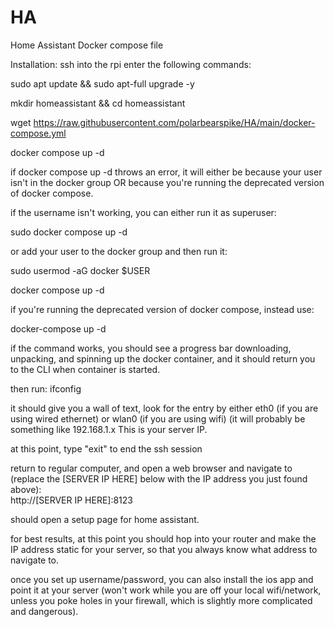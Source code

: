 # HA
Home Assistant Docker compose file


Installation:
ssh into the rpi 
enter the following commands:


sudo apt update && sudo apt-full upgrade -y

mkdir homeassistant && cd homeassistant

wget https://raw.githubusercontent.com/polarbearspike/HA/main/docker-compose.yml

docker compose up -d


if docker compose up -d throws an error, it will either be because your user isn't in the docker group OR because you're running the deprecated version of docker compose.  

if the username isn't working, you can either run it as superuser:


sudo docker compose up -d


or add your user to the docker group and then run it:


sudo usermod -aG docker $USER

docker compose up -d


if you're running the deprecated version of docker compose, instead use:


docker-compose up -d


if the command works, you should see a progress bar downloading, unpacking, and spinning up the docker container, and it should return you to the CLI when container is started.  

then run:
ifconfig

it should give you a wall of text, look for the entry by either eth0 (if you are using wired ethernet) or wlan0 (if you are using wifi) (it will probably be something like 192.168.1.x  This is your server IP.  

at this point, type "exit" to end the ssh session

return to regular computer, and open a web browser and navigate to (replace the [SERVER IP HERE] below with the IP address you just found above):  
http://[SERVER IP HERE]:8123

should open a setup page for home assistant.  

for best results, at this point you should hop into your router and make the IP address static for your server, so that you always know what address to navigate to.  

once you set up username/password, you can also install the ios app and point it at your server (won't work while you are off your local wifi/network, unless you poke holes in your firewall, which is slightly more complicated and dangerous).  






